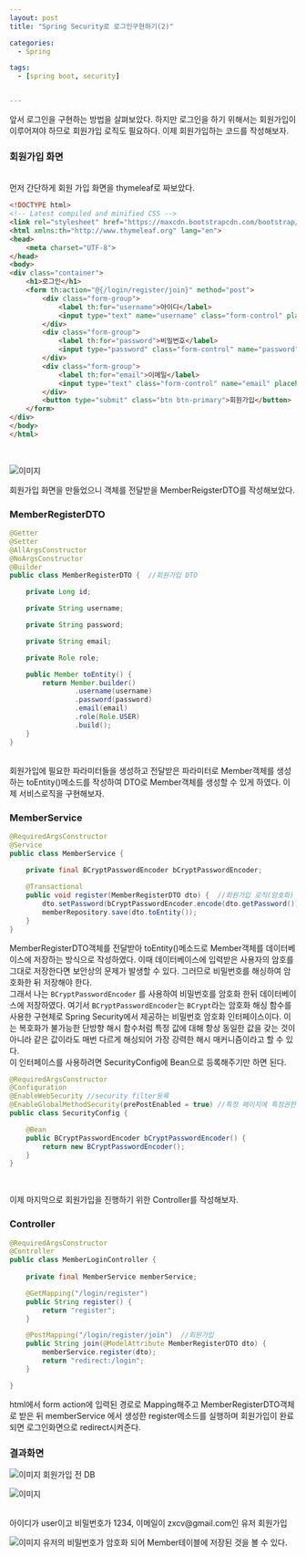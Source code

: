 ```yaml
---
layout: post
title: "Spring Security로 로그인구현하기(2)"

categories:
  - Spring

tags:
  - [spring boot, security]


---
```


앞서 로그인을 구현하는 방법을 살펴보았다. 하지만 로그인을 하기 위해서는 회원가입이 이루어져야 하므로 
회원가입 로직도 필요하다. 이제 회원가입하는 코드를 작성해보자. 

### 회원가입 화면 
<br/>
먼저 간단하게 회원 가입 화면을 thymeleaf로 짜보았다.

```html
<!DOCTYPE html>
<!-- Latest compiled and minified CSS -->
<link rel="stylesheet" href="https://maxcdn.bootstrapcdn.com/bootstrap/3.4.1/css/bootstrap.min.css">
<html xmlns:th="http://www.thymeleaf.org" lang="en">
<head>
    <meta charset="UTF-8">
</head>
<body>
<div class="container">
    <h1>로그인</h1>
    <form th:action="@{/login/register/join}" method="post">
        <div class="form-group">
            <label th:for="username">아이디</label>
            <input type="text" name="username" class="form-control" placeholder="아이디 입력해주세요">
        </div>
        <div class="form-group">
            <label th:for="password">비밀번호</label>
            <input type="password" class="form-control" name="password" placeholder="비밀번호 입력해주세요">
        </div>
        <div class="form-group">
            <label th:for="email">이메일</label>
            <input type="text" class="form-control" name="email" placeholder="비밀번호 입력해주세요">
        </div>
        <button type="submit" class="btn btn-primary">회원가입</button>
    </form>
</div>
</body>
</html>
```
<br/>

![이미지](/assets/img/2023-08-21-securityregister/register.png "회원가입 화면")
<br/>

회원가입 화면을 만들었으니 객체를 전달받을 MemberReigsterDTO를 작성해보았다.

### MemberRegisterDTO

```java
@Getter
@Setter
@AllArgsConstructor
@NoArgsConstructor
@Builder
public class MemberRegisterDTO {  //회원가입 DTO

    private Long id;

    private String username;

    private String password;

    private String email;

    private Role role;

    public Member toEntity() {
        return Member.builder()
                .username(username)
                .password(password)
                .email(email)
                .role(Role.USER)
                .build();
    }
}
```
<br/>
회원가입에 필요한 파라미터들을 생성하고 전달받은 파라미터로 Member객체를 생성하는 toEntity()메소드를
작성하여 DTO로 Member객체를 생성할 수 있게 하였다. 이제 서비스로직을 구현해보자.

### MemberService

```java
@RequiredArgsConstructor
@Service
public class MemberService {
    
    private final BCryptPasswordEncoder bCryptPasswordEncoder;

    @Transactional
    public void register(MemberRegisterDTO dto) {  //회원가입 로직(암호화)
        dto.setPassword(bCryptPasswordEncoder.encode(dto.getPassword()));
        memberRepository.save(dto.toEntity());
    }
}
```

MemberRegisterDTO객체를 전달받아 toEntity()메소드로 Member객체를 데이터베이스에 저장하는 방식으로
작성하였다. 이때 데이터베이스에 입력받은 사용자의 암호를 그대로 저장한다면 보안상의 문제가 발생할
수 있다. 그러므로 비밀번호를 해싱하여 암호화한 뒤 저장해야 한다. <br/> 그래서 나는 `BCryptPasswordEncoder`
를 사용하여 비밀번호를 암호화 한뒤 데이터베이스에 저장하였다. 여기서 `BCryptPasswordEncoder`는
`BCrypt`라는 암호화 해싱 함수를 사용한 구현체로 Spring Security에서 제공하는 비밀번호 암호화 
인터페이스이다. 이는 복호화가 불가능한 단방향 해시 함수처럼 특정 값에 대해 항상 동일한 값을 갖는 것이 
아니라 같은 값이라도 매번 다르게 해싱되어 가장 강력한 해시 매커니즘이라고 할 수 있다. <br/> 이 인터페이스를 
사용하려면 SecurityConfig에 Bean으로 등록해주기만 하면 된다.

```java
@RequiredArgsConstructor
@Configuration
@EnableWebSecurity //security filter등록
@EnableGlobalMethodSecurity(prePostEnabled = true) //특정 페이지에 특정권한이 있는 유저만 접근을 허용할 경우 권한 및 인증을 미리 체크하겠다는 설정을 활성화
public class SecurityConfig {

    @Bean
    public BCryptPasswordEncoder bCryptPasswordEncoder() {
        return new BCryptPasswordEncoder();
    }
}
```
<br/>

이제 마지막으로 회원가입을 진행하기 위한 Controller를 작성해보자.

### Controller

```java
@RequiredArgsConstructor
@Controller
public class MemberLoginController {
    
    private final MemberService memberService;

    @GetMapping("/login/register")
    public String register() {
        return "register";
    }

    @PostMapping("/login/register/join")  //회원가입
    public String join(@ModelAttribute MemberRegisterDTO dto) {
        memberService.register(dto);
        return "redirect:/login";
    }

}
```

html에서 form action에 입력된 경로로 Mapping해주고 MemberRegisterDTO객체로 받은 뒤 memberService
에서 생성한 register메소드를 실행하며 회원가입이 완료되면 로그인화면으로 redirect시켜준다.

### 결과화면

![이미지](/assets/img/2023-08-21-securityregister/registerbefore_db.png "가입전 db")
회원가입 전 DB
<br/>

![이미지](/assets/img/2023-08-21-securityregister/input_register.png "회원가입 화면 입력")

<br/>
아이디가 user이고 비밀번호가 1234, 이메일이 zxcv@gmail.com인 유저 회원가입

![이미지](/assets/img/2023-08-21-securityregister/registerafter_db.png "가입 후 db")
유저의 비밀번호가 암호화 되어 Member테이블에 저장된 것을 볼 수 있다.
